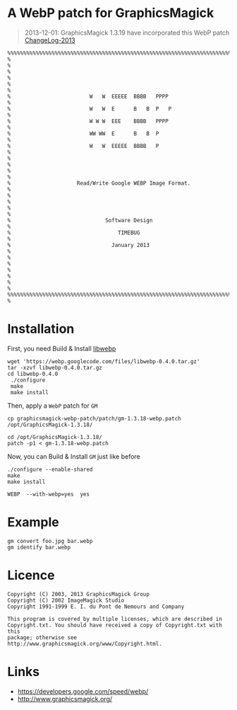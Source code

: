 # A WebP patch for GraphicsMagick

> 2013-12-01: GraphicsMagick 1.3.19 have incorporated this WebP patch [ChangeLog-2013](http://www.graphicsmagick.org/ChangeLog-2013.html)

```
%%%%%%%%%%%%%%%%%%%%%%%%%%%%%%%%%%%%%%%%%%%%%%%%%%%%%%%%%%%%%%%%%%%%%%%%%%%%%%%
%                                                                             %
%                                                                             %
%                                                                             %
%                         W   W  EEEEE  BBBB   PPPP                           %
%                         W   W  E      B   B  P   P                          %
%                         W W W  EEE    BBBB   PPPP                           %
%                         WW WW  E      B   B  P                              %
%                         W   W  EEEEE  BBBB   P                              %
%                                                                             %
%                                                                             %
%                     Read/Write Google WEBP Image Format.                    %
%                                                                             %
%                                                                             %
%                              Software Design                                %
%                                  TIMEBUG                                    %
%                                January 2013                                 %
%                                                                             %
%                                                                             %
%                                                                             %
%%%%%%%%%%%%%%%%%%%%%%%%%%%%%%%%%%%%%%%%%%%%%%%%%%%%%%%%%%%%%%%%%%%%%%%%%%%%%%%
%
```

# Installation

First, you need Build & Install [libwebp](https://code.google.com/p/webp/downloads/list)

```
wget 'https://webp.googlecode.com/files/libwebp-0.4.0.tar.gz'
tar -xzvf libwebp-0.4.0.tar.gz
cd libwebp-0.4.0
 ./configure
 make
 make install
```

Then, apply a `WebP` patch for `GM`

```
cp graphicsmagick-webp-patch/patch/gm-1.3.18-webp.patch /opt/GraphicsMagick-1.3.18/

cd /opt/GraphicsMagick-1.3.18/
patch -p1 < gm-1.3.18-webp.patch
```

Now, you can Build & Install `GM` just like before

```
./configure --enable-shared
make
make install
```

```
WEBP  --with-webp=yes  yes
```

# Example

```
gm convert foo.jpg bar.webp
gm identify bar.webp
```

# Licence

```
Copyright (C) 2003, 2013 GraphicsMagick Group
Copyright (C) 2002 ImageMagick Studio
Copyright 1991-1999 E. I. du Pont de Nemours and Company

This program is covered by multiple licenses, which are described in
Copyright.txt. You should have received a copy of Copyright.txt with this
package; otherwise see http://www.graphicsmagick.org/www/Copyright.html.
```

# Links

* https://developers.google.com/speed/webp/
* http://www.graphicsmagick.org/
